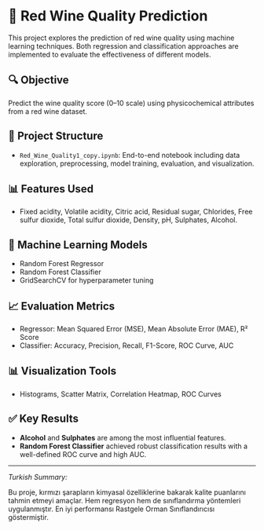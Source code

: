 
# 🍷 Red Wine Quality Prediction

This project explores the prediction of red wine quality using machine learning techniques. Both regression and classification approaches are implemented to evaluate the effectiveness of different models.

## 🔍 Objective
Predict the wine quality score (0–10 scale) using physicochemical attributes from a red wine dataset.

## 📁 Project Structure
- `Red_Wine_Quality1_copy.ipynb`: End-to-end notebook including data exploration, preprocessing, model training, evaluation, and visualization.

## 📊 Features Used
- Fixed acidity, Volatile acidity, Citric acid, Residual sugar, Chlorides, Free sulfur dioxide, Total sulfur dioxide, Density, pH, Sulphates, Alcohol.

## 🧠 Machine Learning Models
- Random Forest Regressor
- Random Forest Classifier
- GridSearchCV for hyperparameter tuning

## 📈 Evaluation Metrics
- Regressor: Mean Squared Error (MSE), Mean Absolute Error (MAE), R² Score
- Classifier: Accuracy, Precision, Recall, F1-Score, ROC Curve, AUC

## 📊 Visualization Tools
- Histograms, Scatter Matrix, Correlation Heatmap, ROC Curves

## ✅ Key Results
- **Alcohol** and **Sulphates** are among the most influential features.
- **Random Forest Classifier** achieved robust classification results with a well-defined ROC curve and high AUC.

---

_Turkish Summary:_

Bu proje, kırmızı şarapların kimyasal özelliklerine bakarak kalite puanlarını tahmin etmeyi amaçlar. Hem regresyon hem de sınıflandırma yöntemleri uygulanmıştır. En iyi performansı Rastgele Orman Sınıflandırıcısı göstermiştir.
